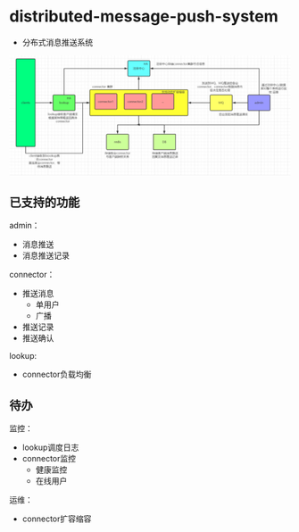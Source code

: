 # distributed-message-push-system

- 分布式消息推送系统

![](./architecture.png)

## 已支持的功能

admin：

- 消息推送
- 消息推送记录

connector：

- 推送消息
    - 单用户
    - 广播
- 推送记录
- 推送确认

lookup:

- connector负载均衡

## 待办

监控：

- lookup调度日志
- connector监控
    - 健康监控
    - 在线用户

运维：

- connector扩容缩容